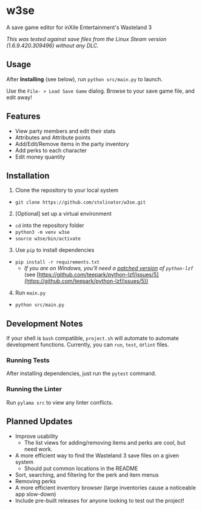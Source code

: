 # w3se

A save game editor for inXile Entertainment's Wasteland 3

*This was tested against save files from the Linux Steam version (1.6.9.420.309496) without any DLC.*

## Usage

After **Installing** (see below), run `python src/main.py` to launch.

Use the `File- > Load Save Game` dialog. Browse to your save game file, and edit away!


## Features

- View party members and edit their stats
- Attributes and Attribute points
- Add/Edit/Remove items in the party inventory
- Add perks to each character
- Edit money quantity


## Installation


1. Clone the repository to your local system
  - `git clone https://github.com/stolinator/w3se.git`
2. [Optional] set up a virtual environment
  - `cd` into the repository folder
  - `python3 -m venv w3se`
  - `source w3se/bin/activate`
3. Use `pip` to install dependencies
  - `pip install -r requirements.txt`
      * *If you are on Windows, you'll need a [patched version](https://www.lfd.uci.edu/~gohlke/pythonlibs/#python-lzf) of `python-lzf`* (see [https://github.com/teepark/python-lzf/issues/5](https://github.com/teepark/python-lzf/issues/5))
4. Run `main.py`
  - `python src/main.py`

## Development Notes

If your shell is `bash` compatible, `project.sh` will automate
to automate development functions. Currently, you can `run`, `test`, or`lint`
files.

### Running Tests

After installing dependencies, just run the `pytest` command.

### Running the Linter

Run `pylama src` to view any linter conflicts.

## Planned Updates

- Improve usability
    - The list views for adding/removing items and perks are cool, but need work.
- A more efficient way to find the Wasteland 3 save files on a given system
    - Should put common locations in the README
- Sort, searching, and filtering for the perk and item menus
- Removing perks
- A more efficient inventory browser (large inventories cause a noticeable app slow-down)
- Include pre-built releases for anyone looking to test out the project!
